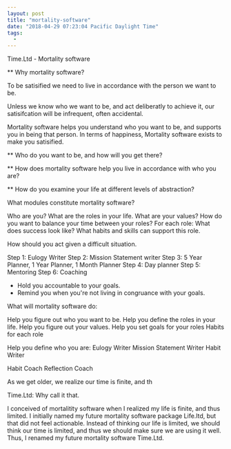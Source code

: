```yaml
---
layout: post
title: "mortality-software"
date: "2018-04-29 07:23:04 Pacific Daylight Time"
tags:
  - 
---
```


Time.Ltd - Mortality software 

** Why mortality software?

To be satisified we need to live in accordance with the person we want to be. 

Unless we know who we want to be, and act deliberatly to achieve it, our
satisifcation will be infrequent, often accidental. 

Mortality software helps you understand who you want to be, and supports you in being that person. In terms of happiness, Mortality software exists to make you satisified.

** Who do you want to be, and how will you get there?

** How does mortality software help you live in accordance with who you are?

** How do you examine your life at different levels of abstraction?





What modules constitute mortality software? 

Who are you? 
  What are the roles in your life.
What are your values? 
How do you want to balance your time between your roles?
For each role: 
  What does success look like? 
  What habits and skills can support this role.

How should you act given a difficult situation.

Step 1: Eulogy Writer
Step 2: Mission Statement writer
Step 3: 5 Year Planner, 1 Year Planner, 1 Month Planner
Step 4: Day planner
Step 5: Mentoring 
Step 6: Coaching
  * Hold you accountable to your goals.
  * Remind you when you're not living in congruance with your goals.
    

What will mortality software do:

  Help you figure out who you want to be. 
  Help you define the roles in your life.
  Help you figure out your values.
  Help you set goals for your roles
  Habits for each role




  Help you define who you are: Eulogy Writer
      Mission Statement Writer
      Habit Writer

  Habit Coach 
  Reflection Coach





As we get older, we realize our time is finite, and th


Time.Ltd: Why call it that.

I conceived of mortalitity software when I realized my life is finite, and thus limited.
I initially named my future mortality software package Life.ltd, but that did
not feel actionable.  Instead of thinking our life is limited, we
should think our time is limited, and thus we should make sure we are using it
well.  Thus, I renamed my future mortality software Time.Ltd.


